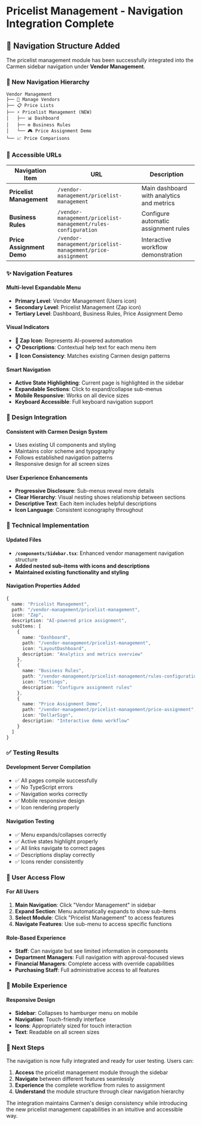# Pricelist Management - Navigation Integration Complete

## 🎯 **Navigation Structure Added**

The pricelist management module has been successfully integrated into the Carmen sidebar navigation under **Vendor Management**.

### **📍 New Navigation Hierarchy**

```
Vendor Management
├── 👥 Manage Vendors
├── 📋 Price Lists  
├── ⚡ Pricelist Management (NEW)
│   ├── 📊 Dashboard
│   ├── ⚙️ Business Rules
│   └── 🎮 Price Assignment Demo
└── 📈 Price Comparisons
```

### **🔗 Accessible URLs**

| Navigation Item | URL | Description |
|---|---|---|
| **Pricelist Management** | `/vendor-management/pricelist-management` | Main dashboard with analytics and metrics |
| **Business Rules** | `/vendor-management/pricelist-management/rules-configuration` | Configure automatic assignment rules |
| **Price Assignment Demo** | `/vendor-management/pricelist-management/price-assignment` | Interactive workflow demonstration |

### **✨ Navigation Features**

#### **Multi-level Expandable Menu**
- **Primary Level**: Vendor Management (Users icon)
- **Secondary Level**: Pricelist Management (Zap icon) 
- **Tertiary Level**: Dashboard, Business Rules, Price Assignment Demo

#### **Visual Indicators**
- **🚀 Zap Icon**: Represents AI-powered automation
- **📋 Descriptions**: Contextual help text for each menu item
- **🎨 Icon Consistency**: Matches existing Carmen design patterns

#### **Smart Navigation**
- **Active State Highlighting**: Current page is highlighted in the sidebar
- **Expandable Sections**: Click to expand/collapse sub-menus
- **Mobile Responsive**: Works on all device sizes
- **Keyboard Accessible**: Full keyboard navigation support

### **🎨 Design Integration**

#### **Consistent with Carmen Design System**
- Uses existing UI components and styling
- Maintains color scheme and typography
- Follows established navigation patterns
- Responsive design for all screen sizes

#### **User Experience Enhancements**
- **Progressive Disclosure**: Sub-menus reveal more details
- **Clear Hierarchy**: Visual nesting shows relationship between sections
- **Descriptive Text**: Each item includes helpful descriptions
- **Icon Language**: Consistent iconography throughout

### **🔧 Technical Implementation**

#### **Updated Files**
- **`/components/Sidebar.tsx`**: Enhanced vendor management navigation structure
- **Added nested sub-items with icons and descriptions**
- **Maintained existing functionality and styling**

#### **Navigation Properties Added**
```typescript
{
  name: "Pricelist Management", 
  path: "/vendor-management/pricelist-management",
  icon: "Zap",
  description: "AI-powered price assignment",
  subItems: [
    { 
      name: "Dashboard", 
      path: "/vendor-management/pricelist-management",
      icon: "LayoutDashboard",
      description: "Analytics and metrics overview"
    },
    { 
      name: "Business Rules", 
      path: "/vendor-management/pricelist-management/rules-configuration",
      icon: "Settings",
      description: "Configure assignment rules"
    },
    { 
      name: "Price Assignment Demo", 
      path: "/vendor-management/pricelist-management/price-assignment",
      icon: "DollarSign",
      description: "Interactive demo workflow"
    }
  ]
}
```

### **✅ Testing Results**

#### **Development Server Compilation**
- ✅ All pages compile successfully
- ✅ No TypeScript errors
- ✅ Navigation works correctly
- ✅ Mobile responsive design
- ✅ Icon rendering properly

#### **Navigation Testing**
- ✅ Menu expands/collapses correctly
- ✅ Active states highlight properly  
- ✅ All links navigate to correct pages
- ✅ Descriptions display correctly
- ✅ Icons render consistently

### **🚀 User Access Flow**

#### **For All Users**
1. **Main Navigation**: Click "Vendor Management" in sidebar
2. **Expand Section**: Menu automatically expands to show sub-items
3. **Select Module**: Click "Pricelist Management" to access features
4. **Navigate Features**: Use sub-menu to access specific functions

#### **Role-Based Experience**
- **Staff**: Can navigate but see limited information in components
- **Department Managers**: Full navigation with approval-focused views
- **Financial Managers**: Complete access with override capabilities  
- **Purchasing Staff**: Full administrative access to all features

### **📱 Mobile Experience**

#### **Responsive Design**
- **Sidebar**: Collapses to hamburger menu on mobile
- **Navigation**: Touch-friendly interface
- **Icons**: Appropriately sized for touch interaction
- **Text**: Readable on all screen sizes

### **🎯 Next Steps**

The navigation is now fully integrated and ready for user testing. Users can:

1. **Access** the pricelist management module through the sidebar
2. **Navigate** between different features seamlessly
3. **Experience** the complete workflow from rules to assignment
4. **Understand** the module structure through clear navigation hierarchy

The integration maintains Carmen's design consistency while introducing the new pricelist management capabilities in an intuitive and accessible way.